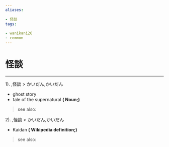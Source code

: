 ```yaml
---
aliases:
    
- 怪談
tags:
    
- wanikani26
- common
---
```


# 怪談
---
1).
,怪談 > かいだん,かいだん

- ghost story
- tale of the supernatural
**( Noun;)**
> see also: 
            
2).
,怪談 > かいだん,かいだん

- Kaidan
**( Wikipedia definition;)**
> see also: 
            